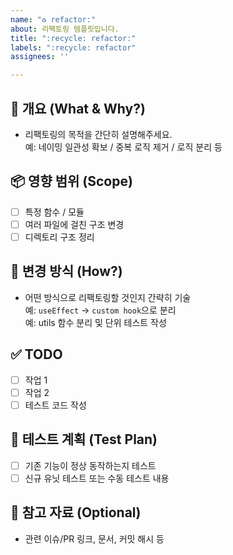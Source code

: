 ```yaml
---
name: "♻️ refactor:"
about: 리팩토링 템플릿입니다.
title: ":recycle: refactor:"
labels: ":recycle: refactor"
assignees: ''

---
```


## 📌 개요 (What & Why?)
- 리팩토링의 목적을 간단히 설명해주세요.  
  예: 네이밍 일관성 확보 / 중복 로직 제거 / 로직 분리 등

## 📦 영향 범위 (Scope)
- [ ] 특정 함수 / 모듈
- [ ] 여러 파일에 걸친 구조 변경
- [ ] 디렉토리 구조 정리

## 🧩 변경 방식 (How?)
- 어떤 방식으로 리팩토링할 것인지 간략히 기술  
  예: `useEffect` → `custom hook`으로 분리  
  예: utils 함수 분리 및 단위 테스트 작성

## ✅ TODO
- [ ] 작업 1
- [ ] 작업 2
- [ ] 테스트 코드 작성

## 🧪 테스트 계획 (Test Plan)
- [ ] 기존 기능이 정상 동작하는지 테스트
- [ ] 신규 유닛 테스트 또는 수동 테스트 내용

## 📎 참고 자료 (Optional)
- 관련 이슈/PR 링크, 문서, 커밋 해시 등
